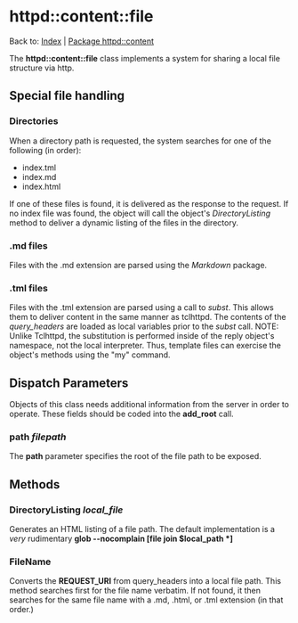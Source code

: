 httpd::content::file
====================
Back to: [Index](index.md) | [Package httpd::content](content.md)

The **httpd::content::file** class implements a system for sharing a
local file structure via http.

## Special file handling

### Directories

When a directory path is requested, the system searches for one of the following (in order):

* index.tml
* index.md
* index.html

If one of these files is found, it is delivered as the response to the request. If no index file
was found, the object will call the object's *DirectoryListing* method to
deliver a dynamic listing of the files in the directory.

### .md files

Files with the .md extension are parsed using the *Markdown* package.

### .tml files

Files with the .tml extension are parsed using a call to *subst*.
This allows them to deliver content in the same manner as tclhttpd. The
contents of the *query_headers* are loaded as local variables prior to
the *subst* call. NOTE: Unlike Tclhttpd, the substitution is performed
inside of the reply object's namespace, not the local interpreter. Thus,
template files can exercise the object's methods using the "my" command.

## Dispatch Parameters

Objects of this class needs additional information from the server in
order to operate. These fields should be coded into the **add_root** call.

### path *filepath*

The **path** parameter specifies the root of the file path to be exposed.

## Methods

### DirectoryListing *local_file*

Generates an HTML listing of a file path. The default implementation is a *very*
rudimentary **glob --nocomplain [file join $local_path \*]**

### FileName

Converts the **REQUEST_URI** from query_headers into a local file path. This
method searches first for the file name verbatim. If not found, it then searches
for the same file name with a .md, .html, or .tml extension (in that order.)
